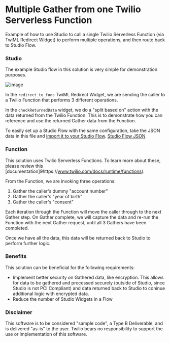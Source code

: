 # Multiple Gather from one Twilio Serverless Function
Example of how to use Studio to call a single Twilio Serverless Function (via TwiML Redirect Widget) to perform multiple <Gather> operations, and then route back to Studio Flow.

### Studio
The example Studio flow in this solution is very simple for demonstration purposes. 
  
  ![image](https://user-images.githubusercontent.com/67924770/157098497-7a982e33-0b93-4d8f-8084-5e20200cd997.png)

In the `redirect_to_func` TwiML Redirect Widget, we are sending the caller to a Twilio Function that performs 3 different <Gather> operations.

In the `checkReturnedData` widget, we do a "split based on" action with the data returned from the Twilio Function. This is to demonstrate how you can reference and use the returned Gather data from the Function. 
  
To easily set up a Studio Flow with the same configuration, take the JSON data in this file and [import it to your Studio Flow](https://www.twilio.com/docs/studio/user-guide#importing-flow-data).
  [Studio Flow JSON](https://github.com/bschinina-twilio/serverless-multiple-gather-redirect/blob/main/example-serverless-gather-twiml/assets/studio-flow.json)
  
### Function
This solution uses Twilio Serverless Functions. To learn more about these, please review this [documentation]9https://www.twilio.com/docs/runtime/functions).

From the Function, we are invoking three <Gather> operations:
  1. Gather the caller's dummy "account number"
  2. Gather the caller's "year of birth"
  3. Gather the caller's "consent" 
  
Each iteration through the Function will move the caller through to the next Gather step. On Gather complete, we will capture the data and re-run the Function with the next Gather request, until all 3 Gathers have been completed. 

Once we have all the data, this data will be returned back to Studio to perform further logic. 

### Benefits
This solution can be beneficial for the following requirements:
  -  Implement better security on Gathered data, like encryption. This allows for data to be gathered and processed securely (outside of Studio, since Studio is not PCI Compliant) and data returned back to Studio to coninue additional logic with encrypted data.
  - Reduce the number of Studio Widgets in a Flow
  
### Disclaimer
This software is to be considered "sample code", a Type B Deliverable, and is delivered "as-is" to the user. Twilio bears no responsibility to support the use or implementation of this software.
